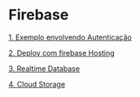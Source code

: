 # Firebase

[1. Exemplo envolvendo Autenticação](Auth)

[2. Deploy com firebase Hosting](Hosting)

[3. Realtime Database](Realtime_Database)

[4. Cloud Storage](Cloud_Storage)

